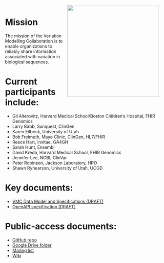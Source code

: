 <img width="300px" align="right" src="https://github.com/ga4gh/vmc/wiki/media/flower.png">

# Mission

The mission of the Variation Modelling Collaboration is to enable
organizations to reliably share information associated with variation
in biological sequences.

# Current participants include:

* Gil Alterovitz, Harvard Medical School/Boston Children’s Hospital, FHIR Genomics
* Larry Babb, Sunquest, ClinGen
* Karen Eilbeck, University of Utah
* Bob Freimuth, Mayo Clinic, ClinGen, HL7/FHIR
* Reece Hart, Invitae, GA4GH
* Sarah Hunt, Ensembl
* David Kreda, Harvard Medical School, FHIR Genomics
* Jennifer Lee, NCBI, ClinVar
* Peter Robinson, Jackson Laboratory, HPO
* Shawn Rynearson, University of Utah, UCGD


# Key documents:

* [VMC Data Model and Specifications (DRAFT)](https://docs.google.com/document/d/12E8WbQlvfZWk5NrxwLytmympPby6vsv60RxCeD5wc1E/edit#heading=h.qpi6nfi6nby6)
* [OpenAPI specification (DRAFT)]()


# Public-access documents:

* [GitHub repo](https://github.com/ga4gh/vmc)
* [Google Drive folder](https://drive.google.com/open?id=0B99SOpL3XAMwTWR4WU9XN1VKV2M)
* [Mailing list](https://groups.google.com/a/genomicsandhealth.org/forum/#!forum/ga4gh-vmc)
* [Wiki](https://github.com/ga4gh/vmc/wiki)
